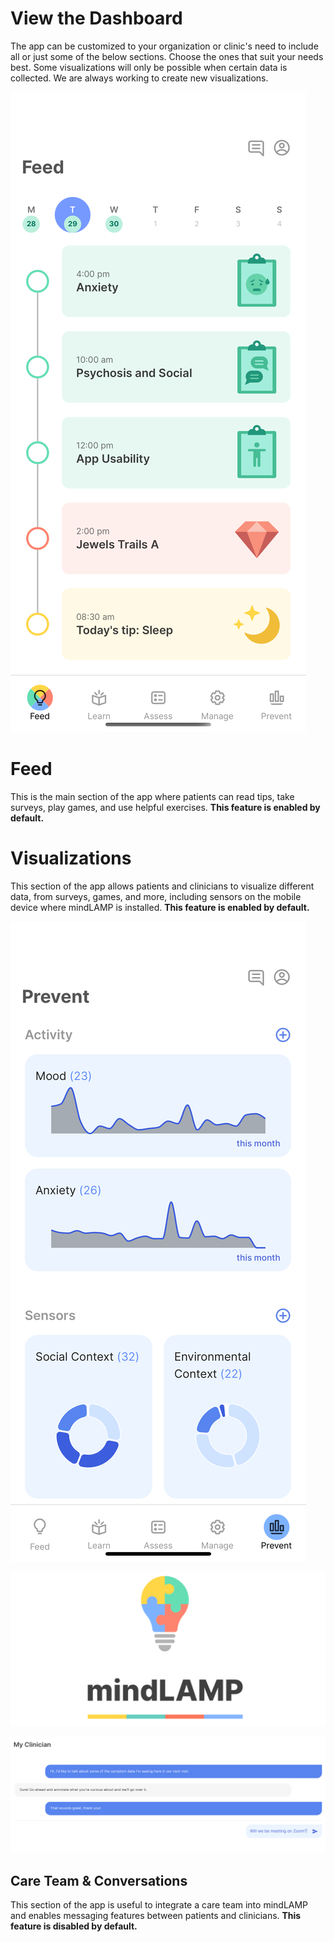 # View the Dashboard

The app can be customized to your organization or clinic's need to include all or just some of the below sections. Choose the ones that suit your needs best. Some visualizations will only be possible when certain data is collected. We are always working to create new visualizations. 

![](assets/feed.png)

# Feed

This is the main section of the app where patients can read tips, take surveys, play games, and use helpful exercises. **This feature is enabled by default.** 

# Visualizations

This section of the app allows patients and clinicians to visualize different data, from surveys, games, and more, including sensors on the mobile device where mindLAMP is installed. **This feature is enabled by default.**

![](assets/portal.png)

![](/banner.png)

![](assets/Screen_Shot_2020-10-02_at_2.08.01_PM.png)

## Care Team & Conversations

This section of the app is useful to integrate a care team into mindLAMP and enables messaging features between patients and clinicians. **This feature is disabled by default.** 
